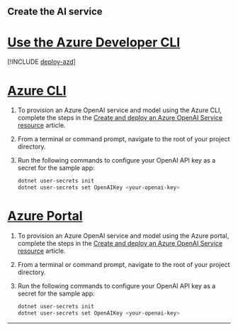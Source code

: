 ## Create the AI service

# [Use the Azure Developer CLI](#tab/azd)

[!INCLUDE [deploy-azd](deploy-azd.md)]

# [Azure CLI](#tab/azure-cli)

1. To provision an Azure OpenAI service and model using the Azure CLI, complete the steps in the [Create and deploy an Azure OpenAI Service resource](/azure/ai-services/openai/how-to/create-resource?pivots=cli) article.

1. From a terminal or command prompt, navigate to the root of your project directory.

1. Run the following commands to configure your OpenAI API key as a secret for the sample app:

    ```bash
    dotnet user-secrets init
    dotnet user-secrets set OpenAIKey <your-openai-key>
    ```

# [Azure Portal](#tab/azure-portal)

1. To provision an Azure OpenAI service and model using the Azure portal, complete the steps in the [Create and deploy an Azure OpenAI Service resource](/azure/ai-services/openai/how-to/create-resource?pivots=web-portal) article.

1. From a terminal or command prompt, navigate to the root of your project directory.

1. Run the following commands to configure your OpenAI API key as a secret for the sample app:

    ```bash
    dotnet user-secrets init
    dotnet user-secrets set OpenAIKey <your-openai-key>
    ```

---
